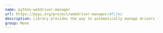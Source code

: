 ```yaml
---
name: python-webdriver-manager
url: https://pypi.org/project/webdriver-manager/#files
description: Library provides the way to automatically manage drivers for different browsers.
group: None
---
```

